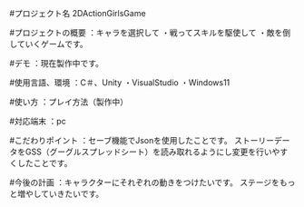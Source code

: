#プロジェクト名
2DActionGirlsGame


#プロジェクトの概要
：キャラを選択して
・戦ってスキルを駆使して
・敵を倒していくゲームです。

#デモ
：現在製作中です。

#使用言語、環境
：C＃、Unity
・VisualStudio
・Windows11

#使い方
：プレイ方法（製作中）

#対応端末
：pc

#こだわりポイント
：セーブ機能でJsonを使用したことです。
ストーリーデータをGSS（グーグルスプレッドシート）を読み取れるようにし変更を行いやすくしたことです。

#今後の計画
：キャラクターにそれぞれの動きをつけたいです。
ステージをもっと増やしていきたいです。

